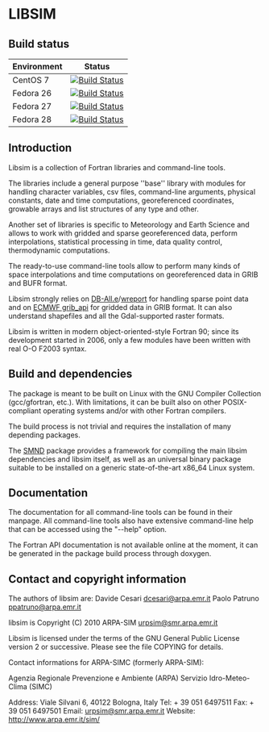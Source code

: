 LIBSIM
======

Build status
------------

| Environment | Status |
| ----------- | ------ |
| CentOS 7    | [![Build Status](https://badges.herokuapp.com/travis/ARPA-SIMC/libsim?branch=master&env=DOCKER_IMAGE=centos:7&label=centos7)](https://travis-ci.org/ARPA-SIMC/libsim) |
| Fedora 26   | [![Build Status](https://badges.herokuapp.com/travis/ARPA-SIMC/libsim?branch=master&env=DOCKER_IMAGE=fedora:26&label=fedora26)](https://travis-ci.org/ARPA-SIMC/libsim) |
| Fedora 27   | [![Build Status](https://badges.herokuapp.com/travis/ARPA-SIMC/libsim?branch=master&env=DOCKER_IMAGE=fedora:27&label=fedora27)](https://travis-ci.org/ARPA-SIMC/libsim) |
| Fedora 28   | [![Build Status](https://badges.herokuapp.com/travis/ARPA-SIMC/libsim?branch=master&env=DOCKER_IMAGE=fedora:28&label=fedora28)](https://travis-ci.org/ARPA-SIMC/libsim) |


Introduction
------------

Libsim is a collection of Fortran libraries and command-line tools.

The libraries include a general purpose ''base'' library with modules
for handling character variables, csv files, command-line arguments,
physical constants, date and time computations, georeferenced
coordinates, growable arrays and list structures of any type and
other.

Another set of libraries is specific to Meteorology and Earth Science
and allows to work with gridded and sparse georeferenced data, perform
interpolations, statistical processing in time, data quality control,
thermodynamic computations.

The ready-to-use command-line tools allow to perform many kinds of
space interpolations and time computations on georeferenced data in
GRIB and BUFR format.

Libsim strongly relies on
[DB-All.e](https://github.com/ARPA-SIMC/dballe)/[wreport](https://github.com/ARPA-SIMC/dballe)
for handling sparse point data and on [ECMWF
grib_api](https://software.ecmwf.int/wiki/display/GRIB/Home) for
gridded data in GRIB format. It can also understand shapefiles and all
the Gdal-supported raster formats.

Libsim is written in modern object-oriented-style Fortran 90; since
its development started in 2006, only a few modules have been written
with real O-O F2003 syntax.

Build and dependencies
----------------------

The package is meant to be built on Linux with the GNU Compiler
Collection (gcc/gfortran, etc.).  With limitations, it can be built
also on other POSIX-compliant operating systems and/or with other
Fortran compilers.

The build process is not trivial and requires the installation of many
depending packages.

The [SMND](https://github.com/dcesari/smnd) package provides a
framework for compiling the main libsim dependencies and libsim
itself, as well as an universal binary package suitable to be
installed on a generic state-of-the-art x86_64 Linux system.

Documentation
-------------

The documentation for all command-line tools can be found in their
manpage.  All command-line tools also have extensive command-line help
that can be accessed using the "--help" option.

The Fortran API documentation is not available online at the moment,
it can be generated in the package build process through doxygen.


Contact and copyright information
---------------------------------

The authors of libsim are:
Davide Cesari <dcesari@arpa.emr.it>
Paolo Patruno <ppatruno@arpa.emr.it>

libsim is Copyright (C) 2010  ARPA-SIM <urpsim@smr.arpa.emr.it>

Libsim is licensed under the terms of the GNU General Public License version
2 or successive.  Please see the file COPYING for details.

Contact informations for ARPA-SIMC (formerly ARPA-SIM):

  Agenzia Regionale Prevenzione e Ambiente (ARPA)
  Servizio Idro-Meteo-Clima (SIMC)

  Address: Viale Silvani 6, 40122 Bologna, Italy
  Tel: + 39 051 6497511
  Fax: + 39 051 6497501
  Email: urpsim@smr.arpa.emr.it
  Website: http://www.arpa.emr.it/sim/

